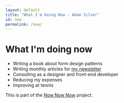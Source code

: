 ```yaml
---
layout: default
title: "What I'm Doing Now - Adam Silver"
id: now
permalink: /now/
---
```


# What I'm doing now

- Writing a book about form design patterns
- Writing monthly articles for [my newsletter](/signup/)
- Consulting as a designer and front-end developer
- Reducing my expenses
- Improving at tennis

This is part of the [Now Now Now](http://nownownow.com/) project.